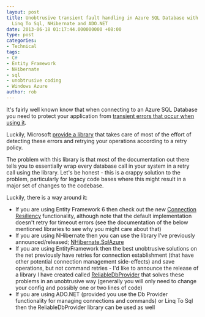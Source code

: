 ```yaml
---
layout: post
title: Unobtrusive transient fault handling in Azure SQL Database with Entity Framework,
  Linq To Sql, NHibernate and ADO.NET
date: 2013-06-18 01:17:44.000000000 +08:00
type: post
categories:
- Technical
tags:
- C#
- Entity Framework
- NHibernate
- sql
- unobtrusive coding
- Windows Azure
author: rob
---
```



It's fairly well known know that when connecting to an Azure SQL Database you need to protect your application from [transient errors that occur when using it](http://social.technet.microsoft.com/wiki/contents/articles/1541.windows-azure-sql-database-connection-management.aspx).



Luckily, Microsoft [provide a library](http://msdn.microsoft.com/en-us/library/hh680934(v=pandp.50).aspx) that takes care of most of the effort of detecting these errors and retrying your operations according to a retry policy.



The problem with this library is that most of the documentation out there tells you to essentially wrap every database call in your system in a retry call using the library. Let's be honest - this is a crappy solution to the problem, particularly for legacy code bases where this might result in a major set of changes to the codebase.



Luckily, there is a way around it:


- If you are using Entity Framework 6 then check out the new [Connection Resiliency](http://entityframework.codeplex.com/wikipage?title=Connection%20Resiliency%20Spec) functionality, although note that the default implementation doesn't retry for timeout errors (see the documentation of the below mentioned libraries to see why you might care about that)
- If you are using NHibernate then you can use the library I've previously announced/released; [NHibernate.SqlAzure](https://github.com/robdmoore/nhibernate.sqlazure)
- If you are using EntityFramework then the best unobtrusive solutions on the net previously have retries for connection establishment (that have other potential connection management side-effects) and save operations, but not command retries - I'd like to announce the release of a library I have created called [ReliableDbProvider](https://github.com/robdmoore/ReliableDbProvider) that solves these problems in an unobtrusive way (generally you will only need to change your config and possibly one or two lines of code)
- If you are using ADO.NET (provided you use the Db Provider functionality for managing connections and commands) or Linq To Sql then the ReliableDbProvider library can be used as well

